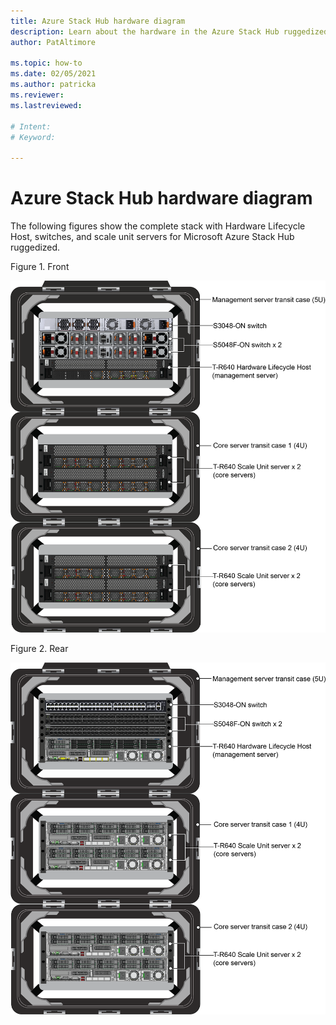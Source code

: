 ```yaml
---
title: Azure Stack Hub hardware diagram
description: Learn about the hardware in the Azure Stack Hub ruggedized.
author: PatAltimore

ms.topic: how-to
ms.date: 02/05/2021
ms.author: patricka
ms.reviewer: 
ms.lastreviewed: 

# Intent: 
# Keyword: 

---
```


# Azure Stack Hub hardware diagram

The following figures show the complete stack with Hardware Lifecycle Host, switches, and scale unit servers for Microsoft Azure Stack Hub ruggedized.

Figure 1. Front

![Diagram that shows the front of a complete stack.](media/image-58.png)

Figure 2. Rear

![Diagram that shows the rear of a complete stack.](media/image-59.png)

